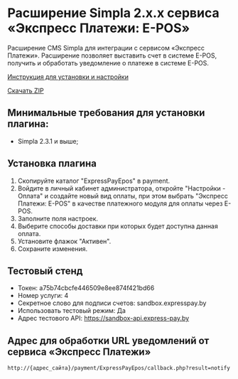 # Расширение Simpla 2.x.x сервиса «Экспресс Платежи: E-POS»
Расширение CMS Simpla для интеграции с сервисом «Экспресс Платежи». Расширение позволяет выставить счет в системе E-POS, получить и обработать уведомление о платеже в системе E-POS.

<a href="https://express-pay.by/cms-extensions/simpla">Инструкция для установки и настройки</a>

<a href="https://downgit.github.io/#/home?url=https://github.com/express-pay/simpla_2.x.x_epos/tree/main/ExpressPayEpos">Скачать ZIP</a>

## Минимальные требования для установки плагина:
* Simpla 2.3.1 и выше;

## Установка плагина
1. Скопируйте каталог "ExpressPayEpos" в payment.
2. Войдите в личный кабинет администратора, откройте "Настройки - Оплата" и создайте новый вид оплаты,
при этом выбрать "Экспресс Платежи: E-POS" в качестве платежного модуля для оплаты через E-POS.
3. Заполните поля настроек.
4. Выберите способы доставки при которых будет доступна данная оплата.
5. Установите флажок "Активен".
6. Сохраните изменения.

## Тестовый стенд
* Токен: a75b74cbcfe446509e8ee874f421bd66
* Номер услуги: 4
* Секретное слово для подписи счетов: sandbox.expresspay.by
* Использовать тестовый режим: Да
* Адрес тестового API: https://sandbox-api.express-pay.by

## Адрес для обработки URL уведомлений от сервиса «Экспресс Платежи»
```
http://{адрес_сайта}/payment/ExpressPayEpos/callback.php?result=notify
```
